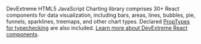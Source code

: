 DevExtreme HTML5 JavaScript Charting library comprises 30+&nbsp;React components for data visualization, including bars, areas, lines, bubbles, pie, funnels, sparklines, treemaps, and other chart types. Declared [PropTypes for typechecking](https://reactjs.org/docs/typechecking-with-proptypes.html) are also included. [Learn more about DevExtreme React components](/Documentation/Guide/React_Components/DevExtreme_React_Components/).